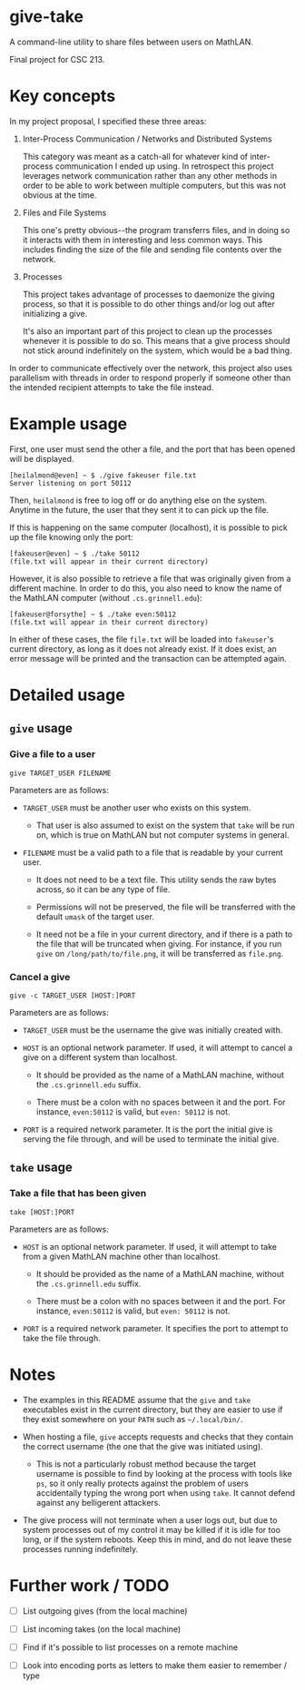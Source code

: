 # give-take

A command-line utility to share files between users on MathLAN.

Final project for CSC 213.

# Key concepts

In my project proposal, I specified these three areas:

1. Inter-Process Communication / Networks and Distributed Systems

	This category was meant as a catch-all for whatever kind of inter-process communication I ended up
	using. In retrospect this project leverages network communication rather than
	any other methods in order to be able to work between multiple computers, but
	this was not obvious at the time.

2. Files and File Systems

	This one's pretty obvious--the program transferrs files, and in doing so it
	interacts with them in interesting and less common ways. This includes finding
	the size of the file and sending file contents over the network.

3. Processes

	This project takes advantage of processes to daemonize the giving process, so
	that it is possible to do other things and/or log out after initializing a give.

	It's also an important part of this project to clean up the processes whenever
	it is possible to do so. This means that a give process should not stick
	around indefinitely on the system, which would be a bad thing.

In order to communicate effectively over the network, this project also uses
parallelism with threads in order to respond properly if someone other than the
intended recipient attempts to take the file instead.

# Example usage

First, one user must send the other a file, and the port that has been opened
will be displayed.

```
[heilalmond@even] ~ $ ./give fakeuser file.txt
Server listening on port 50112
```

Then, `heilalmond` is free to log off or do anything else on the system. Anytime in
the future, the user that they sent it to can pick up the file.

If this is happening on the same computer (localhost), it is possible to pick up
the file knowing only the port:

```
[fakeuser@even] ~ $ ./take 50112
(file.txt will appear in their current directory)
```

However, it is also possible to retrieve a file that was originally given from a
different machine. In order to do this, you also need to know the name of the
MathLAN computer (without `.cs.grinnell.edu`):

```
[fakeuser@forsythe] ~ $ ./take even:50112
(file.txt will appear in their current directory)
```

In either of these cases, the file `file.txt` will be loaded into `fakeuser`'s
current directory, as long as it does not already exist. If it does exist, an
error message will be printed and the transaction can be attempted again.

# Detailed usage

## `give` usage

### Give a file to a user

```
give TARGET_USER FILENAME
```

Parameters are as follows:

- `TARGET_USER` must be another user who exists on this system.

  - That user is also assumed to exist on the system that `take` will be run on,
		which is true on MathLAN but not computer systems in general.

- `FILENAME` must be a valid path to a file that is readable by your current user.

  - It does not need to be a text file. This utility sends the raw bytes across,
		so it can be any type of file.

  - Permissions will not be preserved, the file will be transferred with the
		default `umask` of the target user.

  - It need not be a file in your current directory, and if there is a path to the
		file that will be truncated when giving. For instance, if you run `give` on
		`/long/path/to/file.png`, it will be transferred as `file.png`.

### Cancel a give

```
give -c TARGET_USER [HOST:]PORT
```

Parameters are as follows:

- `TARGET_USER` must be the username the give was initially created with.

- `HOST` is an optional network parameter. If used, it will attempt to cancel
a give on a different system than localhost.

  - It should be provided as the name of a MathLAN machine, without the
		`.cs.grinnell.edu` suffix.

  - There must be a colon with no spaces between it and the
		port. For instance, `even:50112` is valid, but `even: 50112` is not.

- `PORT` is a required network parameter. It is the port the initial give is
serving the file through, and will be used to terminate the initial give.

## `take` usage

### Take a file that has been given

```
take [HOST:]PORT
```

Parameters are as follows:

- `HOST` is an optional network parameter. If used, it will attempt to take from a
	given MathLAN machine other than localhost.

  - It should be provided as the name of a MathLAN machine, without the
	  `.cs.grinnell.edu` suffix.

  - There must be a colon with no spaces between it and the
  	port. For instance, `even:50112` is valid, but `even: 50112` is not.

- `PORT` is a required network parameter. It specifies the port to attempt to take
	the file through.

# Notes

- The examples in this README assume that the `give` and `take` executables exist
	in the current directory, but they are easier to use if they exist somewhere on
	your `PATH` such as `~/.local/bin/`.

- When hosting a file, `give` accepts requests and checks that they contain the
	correct username (the one that the give was initiated using).

  - This is not a particularly robust method because the target username is
		possible to find by looking at the process with tools like `ps`, so it only
		really protects against the problem of users accidentally typing the wrong
		port when using `take`. It cannot defend against any belligerent attackers.

- The give process will not terminate when a user logs out, but due to system
	processes out of my control it may be killed if it is idle for too long, or
	if the system reboots. Keep this in mind, and do not leave these processes
	running indefinitely.

# Further work / TODO

- [ ] List outgoing gives (from the local machine)

- [ ] List incoming takes (on the local machine)

- [ ] Find if it's possible to list processes on a remote machine

- [ ] Look into encoding ports as letters to make them easier to remember / type
